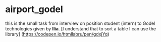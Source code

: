 # airport_godel

this is the small task from interview on position student (intern) to Godel technologies given by **Ilia**.
[I understand that to sort a table I can use the library] (https://codepen.io/htmllabru/pen/gdxjYq)
